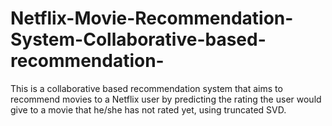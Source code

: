 # Netflix-Movie-Recommendation-System-Collaborative-based-recommendation-
This is a collaborative based recommendation system that aims to recommend movies to a Netflix user by predicting the rating the user would give to a movie that he/she has not rated yet, using truncated SVD.
